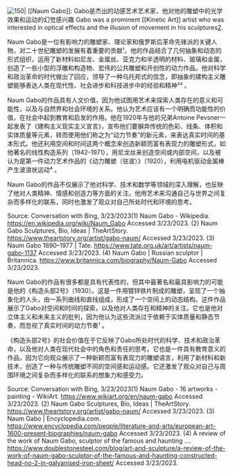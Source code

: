 ![150|](https://i.imgur.com/WGneU2E.png)
 [[Naum Gabo]]: Gabo是杰出的动感艺术艺术家，他对他的雕塑中的光学效果和运动的幻觉感兴趣 Gabo was a prominent [[Kinetic Art]] artist who was interested in optical effects and the illusion of movement in his sculptures[2](https://www.theartstory.org/movement/kinetic-art/).

Naum Gabo是一位有影响力的雕塑家、理论家和俄罗斯后革命先锋派的关键人物，对二十世纪雕塑的发展有着重要的贡献¹。他的作品结合了几何抽象和动态的形式组织，运用了新材料如尼龙、金属丝、亚克力和半透明的材料、玻璃和金属，创造了一些小型的浮雕和构造物、宏伟的公共雕塑和开创性的动力作品。他对科学和政治革命的时代做出了回应，领导了一种乌托邦式的信念，即抽象的建构主义雕塑能够表达人类在现代性、社会进步和科技进步中的经验和精神²³ 。

Naum Gabo的作品具有人文价值，因为他试图用艺术来探索人类存在的意义和可能性，以及与自然界和社会环境的关系。他认为艺术应该有一个明确而功能性的价值，在社会中起到教育和启发的作用。他在1920年与他的兄弟Antoine Pevsner一起发表了《建构主义现实主义宣言》，宣布他们要摒弃传统的色彩、线条、体积和实体质量等元素，转而使用他们称之为“动力节奏”的新元素，来表达真实时间的基本形式。他还利用空间和时间这两个概念来创造新颖而富有表现力的雕塑形式，如他著名的线性构造系列（1942-1971），用尼龙丝来创造空间或内部空间，以及被认为是第一件动力艺术作品的《动力雕塑（驻波）》（1920），利用电机驱动金属棒产生波浪状运动⁴ 。

Naum Gabo的作品不仅展示了他对科学、技术和数学等领域的深入理解，也反映了他对人类精神、情感和创造力等方面的关注。他用艺术来沟通自己与世界之间复杂而多样化的联系，同时也激发了观众对自己所处时代和环境的思考。

Source: Conversation with Bing, 3/23/2023(1) Naum Gabo - Wikipedia. https://en.wikipedia.org/wiki/Naum_Gabo Accessed 3/23/2023.
(2) Naum Gabo Sculptures, Bio, Ideas | TheArtStory. https://www.theartstory.org/artist/gabo-naum/ Accessed 3/23/2023.
(3) Naum Gabo 1890–1977 | Tate. https://www.tate.org.uk/art/artists/naum-gabo-1137 Accessed 3/23/2023.
(4) Naum Gabo | Russian sculptor | Britannica. https://www.britannica.com/biography/Naum-Gabo Accessed 3/23/2023.



Naum Gabo的作品有很多都是具有代表性的，但其中最著名和最具影响力的可能是他的《构造头部2号》（1930）。这是一件用镀锌铁片制成的雕塑，呈现了一个抽象化的人头，由一系列曲线和直线组成，形成了一个空间上的动态结构。这件作品展示了Gabo对空间和时间的探索，以及他对人类存在和精神的关注。它也是他对立体主义和未来主义的批判，因为他认为这些流派过于依赖于实体质量和静态节奏，而忽视了真实时间的动力节奏¹ 。

《构造头部2号》的社会价值在于它反映了Gabo所处时代的科学、技术和政治革命，以及他对人类在现代社会中的角色和责任的思考。它也是一件具有教育意义的作品，因为它向观众展示了一种新颖而富有表现力的雕塑语言，利用了新材料和新技术，创造了一种与传统雕塑不同的空间感和运动感。它还激发了观众对自己与周围环境之间复杂而多样化的联系的想象力和感受力。

Source: Conversation with Bing, 3/23/2023(1) Naum Gabo - 16 artworks - painting - WikiArt. https://www.wikiart.org/en/naum-gabo Accessed 3/23/2023.
(2) Naum Gabo Sculptures, Bio, Ideas | TheArtStory. https://www.theartstory.org/artist/gabo-naum/ Accessed 3/23/2023.
(3) Naum Gabo | Encyclopedia.com. https://www.encyclopedia.com/people/literature-and-arts/european-art-1600-present-biographies/naum-gabo Accessed 3/23/2023.
(4) A review of the work of Naum Gabo, sculptor of the famous and haunting .... https://www.doublestonesteel.com/blog/art-and-sculpture/a-review-of-the-work-of-naum-gabo-sculptor-of-the-famous-and-haunting-constructed-head-no-2-in-galvanised-iron-sheet/ Accessed 3/23/2023.